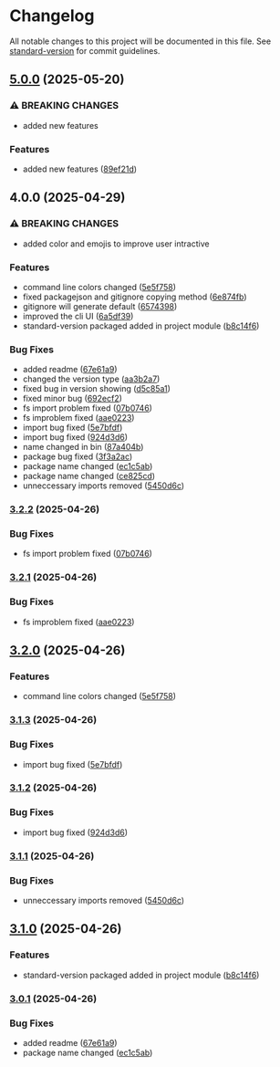 # Changelog

All notable changes to this project will be documented in this file. See [standard-version](https://github.com/conventional-changelog/standard-version) for commit guidelines.

## [5.0.0](https://github.com/prabeenragupathi/quick-express-gen/compare/v4.0.0...v5.0.0) (2025-05-20)


### ⚠ BREAKING CHANGES

* added new features

### Features

* added new features ([89ef21d](https://github.com/prabeenragupathi/quick-express-gen/commit/89ef21d2e0f7e8110c4c7ca56bd03c108d83543d))

## 4.0.0 (2025-04-29)


### ⚠ BREAKING CHANGES

* added color and emojis to improve user intractive

### Features

* command line colors changed ([5e5f758](https://github.com/prabeenragupathi/quick-express-gen/commit/5e5f7584f7af8474fe68fbc712e49f9a7f18da3b))
* fixed packagejson and gitignore copying method ([6e874fb](https://github.com/prabeenragupathi/quick-express-gen/commit/6e874fbc9cd7e12a9e5149d7e1584f51e5036413))
* gitignore will generate default ([6574398](https://github.com/prabeenragupathi/quick-express-gen/commit/6574398a3940606f5e3f0d5aba43ef3b25e8cec3))
* improved the cli UI ([6a5df39](https://github.com/prabeenragupathi/quick-express-gen/commit/6a5df39938873a5110df87dff2d6b7dc06498bd5))
* standard-version packaged added in project module ([b8c14f6](https://github.com/prabeenragupathi/quick-express-gen/commit/b8c14f670a15c8f32ad5d8d945f7ecc63d12e04f))


### Bug Fixes

* added readme ([67e61a9](https://github.com/prabeenragupathi/quick-express-gen/commit/67e61a94b937497ff27cc9d8dee3ce7b330e233c))
* changed the version type ([aa3b2a7](https://github.com/prabeenragupathi/quick-express-gen/commit/aa3b2a71f7d438c1c64e44060aa0805f0b6d60a0))
* fixed bug in version showing ([d5c85a1](https://github.com/prabeenragupathi/quick-express-gen/commit/d5c85a13d5ccd05ab26acb31c30a370bc0e79a40))
* fixed minor bug ([692ecf2](https://github.com/prabeenragupathi/quick-express-gen/commit/692ecf2057308912f12c9d68fd486c1900447ea2))
* fs import problem fixed ([07b0746](https://github.com/prabeenragupathi/quick-express-gen/commit/07b074654660a1b6354df61cc0de0cac2aa10731))
* fs improblem fixed ([aae0223](https://github.com/prabeenragupathi/quick-express-gen/commit/aae022340f206b4fccc7a7d9d7ce334dfda11780))
* import bug fixed ([5e7bfdf](https://github.com/prabeenragupathi/quick-express-gen/commit/5e7bfdfe9cb312a4fbb28ac13585198e3b65499b))
* import bug fixed ([924d3d6](https://github.com/prabeenragupathi/quick-express-gen/commit/924d3d6b8bd808763f066bbc025884b05d0c7f60))
* name changed in bin ([87a404b](https://github.com/prabeenragupathi/quick-express-gen/commit/87a404b6e3092f1da64980c4dadf61722ffe1990))
* package bug fixed ([3f3a2ac](https://github.com/prabeenragupathi/quick-express-gen/commit/3f3a2ac74c7fa496ab5f8cfb8a4ea2a88c3f2042))
* package name changed ([ec1c5ab](https://github.com/prabeenragupathi/quick-express-gen/commit/ec1c5aba007558e331775557232b5be48c578c64))
* package name changed ([ce825cd](https://github.com/prabeenragupathi/quick-express-gen/commit/ce825cd3ccaec9dddd5b96a4aba6161f32f05cbc))
* unneccessary imports removed ([5450d6c](https://github.com/prabeenragupathi/quick-express-gen/commit/5450d6c733da827f8757c2317fd71fec31d3f150))

### [3.2.2](https://github.com/prabeenragupathi/quick-express-gen/compare/v3.2.1...v3.2.2) (2025-04-26)


### Bug Fixes

* fs import problem fixed ([07b0746](https://github.com/prabeenragupathi/quick-express-gen/commit/07b074654660a1b6354df61cc0de0cac2aa10731))

### [3.2.1](https://github.com/prabeenragupathi/quick-express-gen/compare/v3.2.0...v3.2.1) (2025-04-26)


### Bug Fixes

* fs improblem fixed ([aae0223](https://github.com/prabeenragupathi/quick-express-gen/commit/aae022340f206b4fccc7a7d9d7ce334dfda11780))

## [3.2.0](https://github.com/prabeenragupathi/quick-express-gen/compare/v3.1.3...v3.2.0) (2025-04-26)


### Features

* command line colors changed ([5e5f758](https://github.com/prabeenragupathi/quick-express-gen/commit/5e5f7584f7af8474fe68fbc712e49f9a7f18da3b))

### [3.1.3](https://github.com/prabeenragupathi/quick-express-gen/compare/v3.1.2...v3.1.3) (2025-04-26)


### Bug Fixes

* import bug fixed ([5e7bfdf](https://github.com/prabeenragupathi/quick-express-gen/commit/5e7bfdfe9cb312a4fbb28ac13585198e3b65499b))

### [3.1.2](https://github.com/prabeenragupathi/quick-express-gen/compare/v3.1.1...v3.1.2) (2025-04-26)


### Bug Fixes

* import bug fixed ([924d3d6](https://github.com/prabeenragupathi/quick-express-gen/commit/924d3d6b8bd808763f066bbc025884b05d0c7f60))

### [3.1.1](https://github.com/prabeenragupathi/quick-express-gen/compare/v3.1.0...v3.1.1) (2025-04-26)


### Bug Fixes

* unneccessary imports removed ([5450d6c](https://github.com/prabeenragupathi/quick-express-gen/commit/5450d6c733da827f8757c2317fd71fec31d3f150))

## [3.1.0](https://github.com/prabeenragupathi/quick-express-gen/compare/v3.0.1...v3.1.0) (2025-04-26)


### Features

* standard-version packaged added in project module ([b8c14f6](https://github.com/prabeenragupathi/quick-express-gen/commit/b8c14f670a15c8f32ad5d8d945f7ecc63d12e04f))

### [3.0.1](https://github.com/prabeenragupathi/quick-express-gen/compare/v3.0.0...v3.0.1) (2025-04-26)


### Bug Fixes

* added readme ([67e61a9](https://github.com/prabeenragupathi/quick-express-gen/commit/67e61a94b937497ff27cc9d8dee3ce7b330e233c))
* package name changed ([ec1c5ab](https://github.com/prabeenragupathi/quick-express-gen/commit/ec1c5aba007558e331775557232b5be48c578c64))
